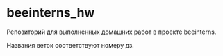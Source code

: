 ﻿# beeinterns_hw

Репозиторий для выполненных домашних работ в проекте beeinterns.

Названия веток соответствуют номеру дз. 
